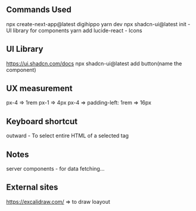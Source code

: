 ## Commands Used

npx create-next-app@latest digihippo
yarn dev
npx shadcn-ui@latest init - UI library for components
yarn add lucide-react - Icons

## UI Library

https://ui.shadcn.com/docs
npx shadcn-ui@latest add button(name the component)

## UX measurement

px-4 => 1rem
px-1 => 4px
px-4 => padding-left: 1rem => 16px

## Keyboard shortcut

outward - To select entire HTML of a selected tag

## Notes

server components - for data fetching...

## External sites

https://excalidraw.com/ => to draw loayout

